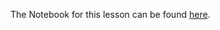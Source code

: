
The Notebook for this lesson can be found [here](https://github.com/rmotr-curriculum/base-python-curriculum/blob/master/unit-16-advanced-oop/lesson-19-equality-magic-methods/Equality%20and%20Magic%20Methods.ipynb).

